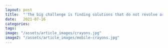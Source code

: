 ```yaml
---
layout: post
title:  "'The big challenge is finding solutions that do not revolve around money' — Dr Verity Campbell Barr on assessing the challenges of improving early education"
date:   2021-07-16
categories:
tags:
image: "/assets/article_images/crayons.jpg"
image2: "/assets/article_images/mobile-crayons.jpg"
---
```

